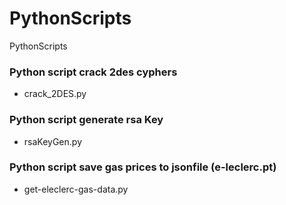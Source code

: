 # PythonScripts
PythonScripts

### Python script crack 2des cyphers
- crack_2DES.py

### Python script generate rsa Key
- rsaKeyGen.py

### Python script save gas prices to jsonfile (e-leclerc.pt)
- get-eleclerc-gas-data.py
